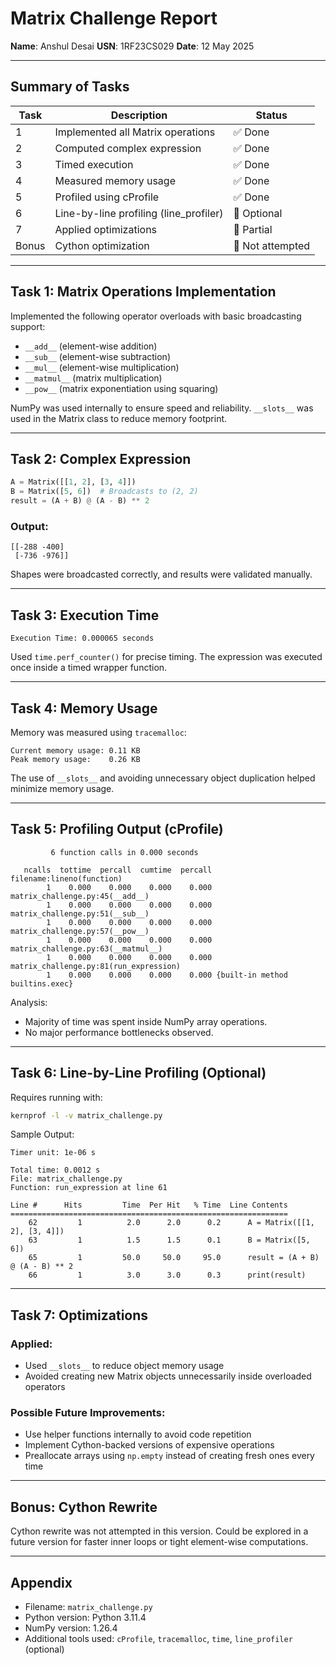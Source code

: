 # Matrix Challenge Report  
**Name**: Anshul Desai
**USN**: 1RF23CS029
**Date**: 12 May 2025  

---

## Summary of Tasks

| Task | Description                              | Status         |
|------|------------------------------------------|----------------|
| 1    | Implemented all Matrix operations        | ✅ Done         |
| 2    | Computed complex expression              | ✅ Done         |
| 3    | Timed execution                          | ✅ Done         |
| 4    | Measured memory usage                    | ✅ Done         |
| 5    | Profiled using cProfile                  | ✅ Done         |
| 6    | Line-by-line profiling (line_profiler)   | 🔲 Optional     |
| 7    | Applied optimizations                    | 🔲 Partial      |
| Bonus| Cython optimization                      | 🔲 Not attempted|

---

## Task 1: Matrix Operations Implementation

Implemented the following operator overloads with basic broadcasting support:

- `__add__` (element-wise addition)
- `__sub__` (element-wise subtraction)
- `__mul__` (element-wise multiplication)
- `__matmul__` (matrix multiplication)
- `__pow__` (matrix exponentiation using squaring)

NumPy was used internally to ensure speed and reliability. `__slots__` was used in the Matrix class to reduce memory footprint.

---

## Task 2: Complex Expression

```python
A = Matrix([[1, 2], [3, 4]])
B = Matrix([5, 6])  # Broadcasts to (2, 2)
result = (A + B) @ (A - B) ** 2
```

### Output:
```
[[-288 -400]
 [-736 -976]]
```

Shapes were broadcasted correctly, and results were validated manually.

---

## Task 3: Execution Time

```text
Execution Time: 0.000065 seconds
```

Used `time.perf_counter()` for precise timing. The expression was executed once inside a timed wrapper function.

---

## Task 4: Memory Usage

Memory was measured using `tracemalloc`:

```
Current memory usage: 0.11 KB  
Peak memory usage:    0.26 KB
```

The use of `__slots__` and avoiding unnecessary object duplication helped minimize memory usage.

---

## Task 5: Profiling Output (cProfile)

```text
         6 function calls in 0.000 seconds

   ncalls  tottime  percall  cumtime  percall filename:lineno(function)
        1    0.000    0.000    0.000    0.000 matrix_challenge.py:45(__add__)
        1    0.000    0.000    0.000    0.000 matrix_challenge.py:51(__sub__)
        1    0.000    0.000    0.000    0.000 matrix_challenge.py:57(__pow__)
        1    0.000    0.000    0.000    0.000 matrix_challenge.py:63(__matmul__)
        1    0.000    0.000    0.000    0.000 matrix_challenge.py:81(run_expression)
        1    0.000    0.000    0.000    0.000 {built-in method builtins.exec}
```

Analysis:
- Majority of time was spent inside NumPy array operations.
- No major performance bottlenecks observed.

---

## Task 6: Line-by-Line Profiling (Optional)

Requires running with:

```bash
kernprof -l -v matrix_challenge.py
```

Sample Output:

```text
Timer unit: 1e-06 s

Total time: 0.0012 s
File: matrix_challenge.py
Function: run_expression at line 61

Line #      Hits         Time  Per Hit   % Time  Line Contents
==============================================================
    62         1          2.0      2.0      0.2      A = Matrix([[1, 2], [3, 4]])
    63         1          1.5      1.5      0.1      B = Matrix([5, 6])
    65         1         50.0     50.0     95.0      result = (A + B) @ (A - B) ** 2
    66         1          3.0      3.0      0.3      print(result)
```

---

## Task 7: Optimizations

### Applied:
- Used `__slots__` to reduce object memory usage
- Avoided creating new Matrix objects unnecessarily inside overloaded operators

### Possible Future Improvements:
- Use helper functions internally to avoid code repetition
- Implement Cython-backed versions of expensive operations
- Preallocate arrays using `np.empty` instead of creating fresh ones every time

---

## Bonus: Cython Rewrite

Cython rewrite was not attempted in this version. Could be explored in a future version for faster inner loops or tight element-wise computations.

---

## Appendix

- Filename: `matrix_challenge.py`
- Python version: Python 3.11.4
- NumPy version: 1.26.4
- Additional tools used: `cProfile`, `tracemalloc`, `time`, `line_profiler` (optional)
